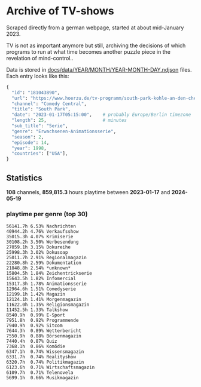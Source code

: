 # Archive of TV-shows

Scraped directly from a german webpage, started at about mid-January 2023.

TV is not as important anymore but still, archiving the decisions of which programs to run at what time
becomes another puzzle piece in the revelation of mind-control.. 

Data is stored in [docs/data/YEAR/MONTH/YEAR-MONTH-DAY.ndjson](docs/data/) files. 
Each entry looks like this:

```python
{
  "id": "181043890", 
  "url": "https://www.hoerzu.de/tv-programm/south-park-kohle-an-den-chefkoch/bid_181043890/", 
  "channel": "Comedy Central", 
  "title": "South Park", 
  "date": "2023-01-17T05:15:00",    # probably Europe/Berlin timezone 
  "length": 25,                     # minutes 
  "sub_title": "Serie", 
  "genre": "Erwachsenen-Animationsserie", 
  "season": 2, 
  "episode": 14, 
  "year": 1998, 
  "countries": ["USA"],
}
```

## Statistics

**108** channels, **859,815.3** hours playtime between **2023-01-17** and **2024-05-19**


### playtime per genre (top 30)

    56141.7h 6.53% Nachrichten
    40944.2h 4.76% Verkaufsshow
    35015.3h 4.07% Krimiserie
    30108.2h 3.50% Werbesendung
    27059.1h 3.15% Dokureihe
    25998.3h 3.02% Dokusoap
    25011.7h 2.91% Regionalmagazin
    22280.8h 2.59% Dokumentation
    21848.8h 2.54% *unknown*
    15804.5h 1.84% Zeichentrickserie
    15643.5h 1.82% Infomercial
    15317.3h 1.78% Animationsserie
    12964.6h 1.51% Comedyserie
    12199.1h 1.42% Magazin
    12124.1h 1.41% Morgenmagazin
    11622.0h 1.35% Religionsmagazin
    11452.5h 1.33% Talkshow
    8540.9h  0.99% E-Sport
    7951.8h  0.92% Programmende
    7940.9h  0.92% Sitcom
    7644.3h  0.89% Wetterbericht
    7550.9h  0.88% Börsenmagazin
    7440.4h  0.87% Quiz
    7368.1h  0.86% Komödie
    6347.1h  0.74% Wissensmagazin
    6331.7h  0.74% Realityshow
    6320.7h  0.74% Politikmagazin
    6123.6h  0.71% Wirtschaftsmagazin
    6109.7h  0.71% Telenovela
    5699.1h  0.66% Musikmagazin
